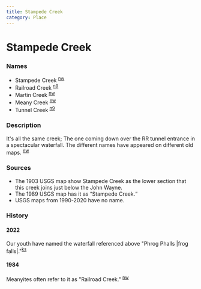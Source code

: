 ```yaml
---
title: Stampede Creek
category: Place
---
```

# Stampede Creek
### Names

- Stampede Creek <sup>[nw][]</sup>
- Railroad Creek <sup>[n9][]</sup>
- Martin Creek <sup>[nw][]</sup>
- Meany Creek <sup>[nw][]</sup>
- Tunnel Creek <sup>[n9][]</sup>

### Description

It's all the same creek; The one coming down over the RR tunnel entrance in a spectacular waterfall. The different names have appeared on different old maps. <sup>[nw][]</sup>

### Sources

* The 1903 USGS map show Stampede Creek as the lower section that this creek joins just below the John Wayne.
* The 1989 USGS map has it as “Stampede Creek.“
* USGS maps from 1990-2020 have no name.

### History

#### 2022

Our youth have named the waterfall referenced above "Phrog Phalls |frog falls|."<sup>[ks][]</sup>

#### 1984

Meanyites often refer to it as "Railroad Creek." <sup>[nw][]</sup>

[nw]: /Names-Walt "Meany Names by Walter Little, 1984"
[n9]: /Names-2009 "Meany Names, by Brian Thompson & Emilio Marasco"
[ks]: /Person/Kayla-Simerson
